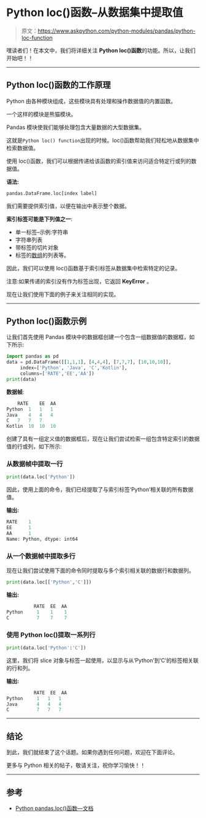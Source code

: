 # Python loc()函数–从数据集中提取值

> 原文：<https://www.askpython.com/python-modules/pandas/python-loc-function>

嘿读者们！在本文中，我们将详细关注 **Python loc()函数**的功能。所以，让我们开始吧！！

* * *

## Python loc()函数的工作原理

Python 由各种模块组成，这些模块具有处理和操作数据值的内置函数。

一个这样的模块是熊猫模块。

Pandas 模块使我们能够处理包含大量数据的大型数据集。

这就是`Python loc() function`出现的时候。loc()函数帮助我们轻松地从数据集中检索数据值。

使用 loc()函数，我们可以根据传递给该函数的索引值来访问适合特定行或列的数据值。

**语法:**

```py
pandas.DataFrame.loc[index label]

```

我们需要提供索引值，以便在输出中表示整个数据。

**索引标签可能是下列值之一**:

*   单一标签–示例:字符串
*   字符串列表
*   带标签的切片对象
*   标签的[数组](https://www.askpython.com/python/array/python-array-declaration)的列表等。

因此，我们可以使用 loc()函数基于索引标签从数据集中检索特定的记录。

注意:如果传递的索引没有作为标签出现，它返回 **KeyError** 。

现在让我们使用下面的例子来关注相同的实现。

* * *

## Python loc()函数示例

让我们首先使用 Pandas 模块中的数据框创建一个包含一组数据值的数据框，如下所示:

```py
import pandas as pd
data = pd.DataFrame([[1,1,1], [4,4,4], [7,7,7], [10,10,10]],
     index=['Python', 'Java', 'C','Kotlin'],
     columns=['RATE','EE','AA'])
print(data)

```

**数据帧**:

```py
	RATE	EE	AA
Python	1	1	1
Java	4	4	4
C	7	7	7
Kotlin	10	10	10

```

创建了具有一组定义值的数据框后，现在让我们尝试检索一组包含特定索引的数据值的行或列，如下所示:

### **从数据帧中提取一行**

```py
print(data.loc['Python'])

```

因此，使用上面的命令，我们已经提取了与索引标签‘Python’相关联的所有数据值。

**输出:**

```py
RATE    1
EE      1
AA      1
Name: Python, dtype: int64

```

### **从一个数据帧中提取多行**

现在让我们尝试使用下面的命令同时提取与多个索引相关联的数据行和数据列。

```py
print(data.loc[['Python','C']])

```

**输出:**

```py
          RATE  EE  AA
Python     1    1    1
C          7    7    7

```

### 使用 Python loc()提取一系列行

```py
print(data.loc['Python':'C'])

```

这里，我们将 slice 对象与标签一起使用，以显示与从‘Python’到‘C’的标签相关联的行和列。

**输出:**

```py
          RATE  EE  AA
Python     1   1   1
Java       4   4   4
C          7   7   7

```

* * *

## 结论

到此，我们就结束了这个话题。如果你遇到任何问题，欢迎在下面评论。

更多与 Python 相关的帖子，敬请关注，祝你学习愉快！！

* * *

## 参考

*   [Python pandas.loc()函数—文档](https://pandas.pydata.org/pandas-docs/stable/reference/api/pandas.DataFrame.loc.html)